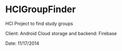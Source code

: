 HCIGroupFinder
==============

HCI Project to find study groups

Client: Android
Cloud storage and backend: Firebase

Date: 11/17/2014
